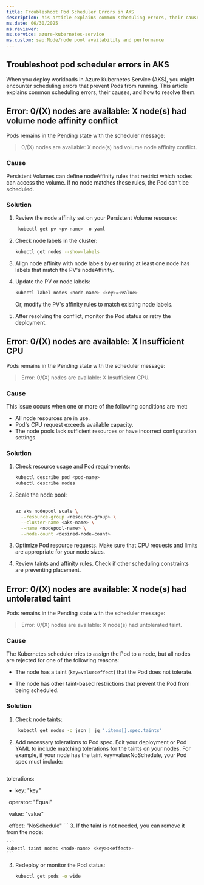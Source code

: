 ```yaml
---
title: Troubleshoot Pod Scheduler Errors in AKS
description: his article explains common scheduling errors, their causes, and how to resolve them.
ms.date: 06/30/2025
ms.reviewer: 
ms.service: azure-kubernetes-service
ms.custom: sap:Node/node pool availability and performance
---
```


## Troubleshoot pod scheduler errors in AKS

When you deploy workloads in Azure Kubernetes Service (AKS), you might encounter scheduling errors that prevent Pods from running. This article explains common scheduling errors, their causes, and how to resolve them.

## Error: 0/(X) nodes are available: X node(s) had volume node affinity conflict

Pods remains in the Pending state with the scheduler message:

>0/(X) nodes are available: X node(s) had volume node affinity conflict.

### Cause

Persistent Volumes can define nodeAffinity rules that restrict which nodes can access the volume. If no node matches these rules, the Pod can't be scheduled.

### Solution

1. Review the node affinity set on your Persistent Volume resource:

    ```bash
     kubectl get pv <pv-name> -o yaml 
    ```
2. Check node labels in the cluster:

    ```bash
    kubectl get nodes --show-labels
    ```
3. Align node affinity with node labels by ensuring at least one node has labels that match the PV's nodeAffinity.
4. Update the PV or node labels:

    ```bash
    kubectl label nodes <node-name> <key>=<value>
    ```
    Or, modify the PV's affinity rules to match existing node labels.
5. After resolving the conflict, monitor the Pod status or retry the deployment.


## Error: 0/(X) nodes are available: X Insufficient CPU

Pods remains in the Pending state with the scheduler message:

>Error: 0/(X) nodes are available: X Insufficient CPU.

### Cause

This issue occurs when one or more of the following conditions are met:

- All node resources are in use.
- Pod's CPU request exceeds available capacity.
- The node pools lack sufficient resources or have incorrect configuration settings.

### Solution

1. Check resource usage and Pod requirements:

    ```bash
    kubectl describe pod <pod-name>
    kubectl describe nodes
    ```
2. Scale the node pool:

    ```bash
    
    az aks nodepool scale \
      --resource-group <resource-group> \
      --cluster-name <aks-name> \
      --name <nodepool-name> \
      --node-count <desired-node-count>
    ```
3. Optimize Pod resource requests. Make sure that  CPU requests and limits are appropriate for your node sizes.
4. Review taints and affinity rules. Check if other scheduling constraints are preventing placement.

## Error: 0/(X) nodes are available: X node(s) had untolerated taint

Pods remains in the Pending state with the scheduler message:

>Error: 0/(X) nodes are available: X node(s) had untolerated taint.

### Cause

The Kubernetes scheduler tries to assign the Pod to a node, but all nodes are rejected for one of the following reasons:

- The node has a taint (`key=value:effect`) that the Pod does not tolerate.

- The node has other taint-based restrictions that prevent the Pod from being scheduled.

### Solution

1. Check node taints:
    ```bash
     kubectl get nodes -o json | jq '.items[].spec.taints'   
    ```
2. Add necessary tolerations to Pod spec. Edit your deployment or Pod YAML to include matching tolerations for the taints on your nodes. For example, if your node has the taint key=value:NoSchedule, your Pod spec must include: 

    ```yml
  tolerations:

- key: "key"

  operator: "Equal"

  value: "value"

  effect: "NoSchedule"
    ```
3.  If the taint is not needed, you can remove it from the node:

    ```
    kubectl taint nodes <node-name> <key>:<effect>-  
    ```
4. Redeploy or monitor the Pod status:

    ```bash
    kubectl get pods -o wide  
    ```


    
